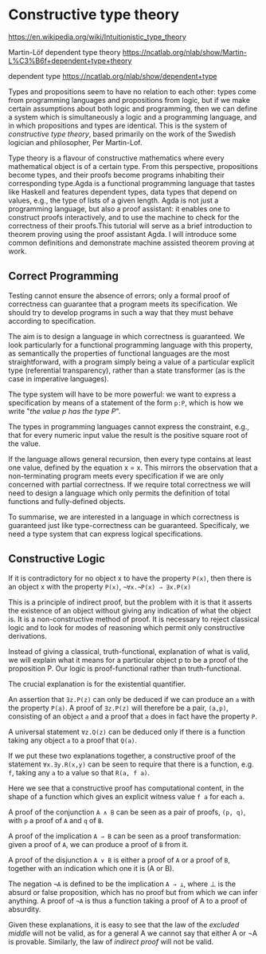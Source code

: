 # Constructive type theory

https://en.wikipedia.org/wiki/Intuitionistic_type_theory

Martin-Löf dependent type theory
https://ncatlab.org/nlab/show/Martin-L%C3%B6f+dependent+type+theory

dependent type
https://ncatlab.org/nlab/show/dependent+type

Types and propositions seem to have no relation to each other: types come from programming languages and propositions from logic, but if we make certain assumptions about both logic and programming, then we can define a system which is simultaneously a logic and a programming language, and in which propositions and types are identical. This is the system of _constructive type theory_, based primarily on the work of the Swedish logician and philosopher, Per Martin-Lof.


Type theory is a flavour of constructive mathematics where every mathematical object is of a certain type. From this perspective, propositions become types, and their proofs become programs inhabiting their corresponding type.Agda is a functional programming language that tastes like Haskell and features dependent types, data types that depend on values, e.g., the type of lists of a given length. Agda is not just a programming language, but also a proof assistant: it enables one to construct proofs interactively, and to use the machine to check for the correctness of their proofs.This tutorial will serve as a brief introduction to theorem proving using the proof assistant Agda. I will introduce some common definitions and demonstrate machine assisted theorem proving at work. 


## Correct Programming

Testing cannot ensure the absence of errors; only a formal proof of correctness can guarantee that a program meets its specification. We should try to develop programs in such a way that they must behave according to specification.

The aim is to design a language in which correctness is guaranteed. We look particularly for a functional programming language with this property, as semantically the properties of functional languages are the most straightforward, with a program simply being a value of a particular explicit type (referential transparency), rather than a state transformer (as is the case in imperative languages).

The type system will have to be more powerful: we want to express a specification by means of a statement of the form `p:P`, which is how we write "_the value p has the type P_".

The types in programming languages cannot express the constraint, e.g., that for every numeric input value the result is the positive square root of the value.

If the language allows general recursion, then every type contains at least one value, defined by the equation x = x. This mirrors the observation that a non-terminating program meets every specification if we are only concerned with partial correctness. If we require total correctness we will need to design a language which only permits the definition of total functions and fully-defined objects.

To summarise, we are interested in a language in which correctness is guaranteed just like type-correctness can be guaranteed. Specificaly, we need a type system that can express logical specifications.



## Constructive Logic

If it is contradictory for no object x to have the property `P(x)`, then there is an object x with the property `P(x)`, `¬∀x.¬P(x) ⇒ ∃x.P(x)`

This is a principle of indirect proof, but the problem with it is that it asserts the existence of an object without giving any indication of what the object is. It is a non-constructive method of proof. It is necessary to reject classical logic and to look for modes of reasoning which permit only constructive derivations.

Instead of giving a classical, truth-functional, explanation of what is valid, we will explain what it means for a particular object p to be a proof of the proposition P. Our logic is proof-functional rather than truth-functional.

The crucial explanation is for the existential quantifier.

An assertion that `∃z.P(z)` can only be deduced if we can produce an `a` with the property `P(a)`. A proof of `∃z.P(z)` will therefore be a pair, `(a,p)`, consisting of an object `a` and a proof that `a` does in fact have the property `P`.

A universal statement `∀z.Q(z)` can be deduced only if there is a function taking any object `a` to a proof that `Q(a)`.

If we put these two explanations together, a constructive proof of the statement `∀x.∃y.R(x,y)` can be seen to require that there is a function, e.g. `f`, taking any `a` to a value so that `R(a, f a)`.


Here we see that a constructive proof has computational content, in the shape of a function which gives an explicit witness value `f a` for each `a`.

A proof of the conjunction `A ∧ B` can be seen as a pair of proofs, `(p, q)`, with `p` a proof of `A` and `q` of `B`.

A proof of the implication `A ⇒ B` can be seen as a proof transformation: given a proof of `A`, we can produce a proof of `B` from it.

A proof of the disjunction `A ∨ B` is either a proof of `A` or a proof of `B`, together with an indication which one it is (A or B).

The negation `¬A` is defined to be the implication `A ⇒ ⊥`, where ⊥ is the absurd or false proposition, which has no proof but from which we can infer anything. A proof of `¬A` is thus a function taking a proof of A to a proof of absurdity.

Given these explanations, it is easy to see that the law of the _excluded middle_ will not be valid, as for a general A we cannot say that either A or ¬A is provable. Similarly, the law of _indirect proof_ will not be valid.
